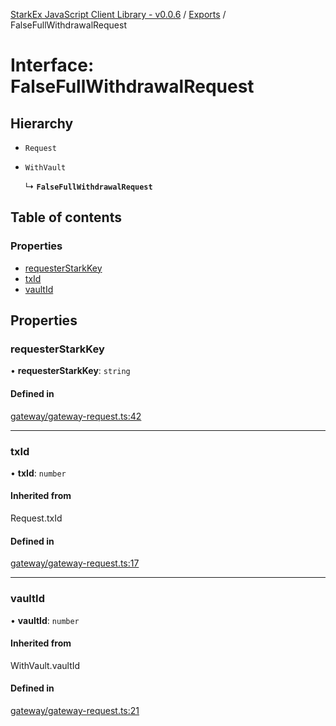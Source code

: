 [StarkEx JavaScript Client Library - v0.0.6](../README.md) / [Exports](../modules.md) / FalseFullWithdrawalRequest

# Interface: FalseFullWithdrawalRequest

## Hierarchy

- `Request`

- `WithVault`

  ↳ **`FalseFullWithdrawalRequest`**

## Table of contents

### Properties

- [requesterStarkKey](FalseFullWithdrawalRequest.md#requesterstarkkey)
- [txId](FalseFullWithdrawalRequest.md#txid)
- [vaultId](FalseFullWithdrawalRequest.md#vaultid)

## Properties

### requesterStarkKey

• **requesterStarkKey**: `string`

#### Defined in

[gateway/gateway-request.ts:42](https://github.com/starkware-libs/starkex-js/blob/3031d40/src/lib/gateway/gateway-request.ts#L42)

---

### txId

• **txId**: `number`

#### Inherited from

Request.txId

#### Defined in

[gateway/gateway-request.ts:17](https://github.com/starkware-libs/starkex-js/blob/3031d40/src/lib/gateway/gateway-request.ts#L17)

---

### vaultId

• **vaultId**: `number`

#### Inherited from

WithVault.vaultId

#### Defined in

[gateway/gateway-request.ts:21](https://github.com/starkware-libs/starkex-js/blob/3031d40/src/lib/gateway/gateway-request.ts#L21)
